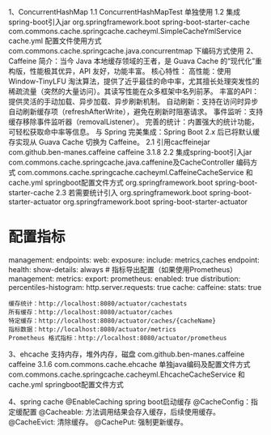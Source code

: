 1、ConcurrentHashMap
1.1 ConcurrentHashMapTest 单独使用
1.2 集成spring-boot引入jar
    <dependency>
        <groupId>org.springframework.boot</groupId>
        <artifactId>spring-boot-starter-cache</artifactId>
    </dependency>
    com.commons.cache.springcache.cacheyml.SimpleCacheYmlService cache.yml 配置文件使用方式
    com.commons.cache.springcache.java.concurrentmap 下编码方式使用
2、Caffeine
    简介：当今 Java 本地缓存领域的王者，是 Guava Cache 的“现代化”重构版，性能极其优异，API 友好，功能丰富。
    核心特性：
    高性能：使用 Window-TinyLFU 淘汰算法，提供了近乎最佳的命中率，尤其擅长处理突发性的稀疏流量（突然的大量访问）。其读写性能在众多框架中名列前茅。
    丰富的API：提供灵活的手动加载、异步加载、异步刷新机制。
    自动刷新：支持在访问时异步自动刷新缓存项（refreshAfterWrite），避免在刷新时阻塞请求。
    事件监听：支持缓存移除事件监听器（removalListener）。
    完善的统计：内置强大的统计功能，可轻松获取命中率等信息。
    与 Spring 完美集成：Spring Boot 2.x 后已将默认缓存实现从 Guava Cache 切换为 Caffeine。
2.1 引用cacffeinejar
    <dependency>
        <groupId>com.github.ben-manes.caffeine</groupId>
        <artifactId>caffeine</artifactId>
        <version>3.1.8</version>
    </dependency>
2.2 集成spring-boot引入jar  
    com.commons.cache.springcache.java.caffenine及CacheController 编码方式
    com.commons.cache.springcache.cacheyml.CaffeineCacheService 和 cache.yml springboot配置文件方式
    <dependency>
        <groupId>org.springframework.boot</groupId>
        <artifactId>spring-boot-starter-cache</artifactId>
    </dependency>
2.3 若需要统计引入
    <dependency>
        <groupId>org.springframework.boot</groupId>
        <artifactId>spring-boot-starter-actuator</artifactId>
    </dependency>
    <!-- prometheus格式统计 -->
    <dependency>
        <groupId>org.springframework.boot</groupId>
        <artifactId>spring-boot-starter-actuator</artifactId>
    </dependency>
# 配置指标
management:
    endpoints:
        web:
            exposure:
                include: metrics,caches
    endpoint:
        health:
            show-details: always
    # 指标导出配置（如果使用Prometheus）
    management:
        metrics:
            export:
                prometheus:
                    enabled: true
            distribution:
                percentiles-histogram:
                    http.server.requests: true
            cache:
                caffeine:
                        stats: true
    
    缓存统计：http://localhost:8080/actuator/cachestats
    所有缓存：http://localhost:8080/actuator/caches
    特定缓存：http://localhost:8080/actuator/caches/{cacheName}
    指标数据：http://localhost:8080/actuator/metrics
    Prometheus 格式指标：http://localhost:8080/actuator/prometheus
3、ehcache 支持内存，堆外内存，磁盘
    <dependency>
        <groupId>com.github.ben-manes.caffeine</groupId>
        <artifactId>caffeine</artifactId>
        <version>3.1.6</version>
    </dependency>
    com.commons.cache.ehcache 单独java编码及配置文件方式
    com.commons.cache.springcache.cacheyml.EhcacheCacheService 和 cache.yml springboot配置文件方式

4、spring cache
    @EnableCaching spring boot启动缓存
    @CacheConfig：指定缓配置
    @Cacheable: 方法调用结果会存入缓存，后续使用缓存。
    @CacheEvict: 清除缓存。
    @CachePut: 强制更新缓存。
